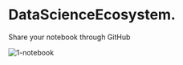 # DataScienceEcosystem. 

Share your notebook through GitHub

![1-notebook](https://user-images.githubusercontent.com/125512100/222934490-f7abfe3b-f9ea-437b-a380-88e2757df879.png)

